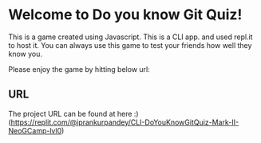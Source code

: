 # Welcome to Do you know Git Quiz!

This is a game created using Javascript. This is a CLI app. and used repl.it to host it. You can always use this game to test your friends how well they know you.

Please enjoy the game by hitting below url: 

## URL 

The project URL can be found at here :)(https://replit.com/@iprankurpandey/CLI-DoYouKnowGitQuiz-Mark-II-NeoGCamp-lvl0)
